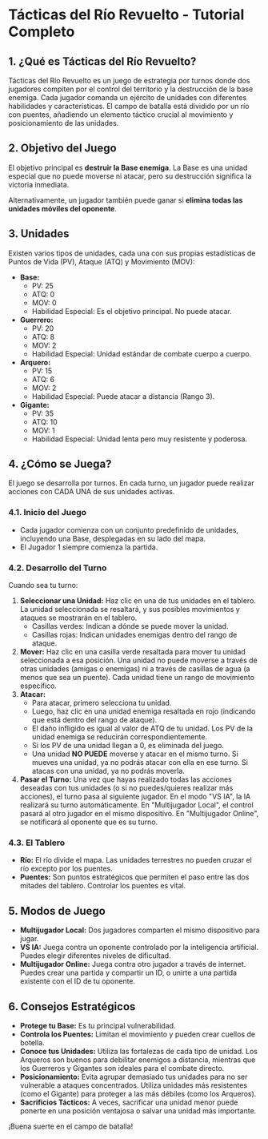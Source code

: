 # Tácticas del Río Revuelto - Tutorial Completo

## 1. ¿Qué es Tácticas del Río Revuelto?

Tácticas del Río Revuelto es un juego de estrategia por turnos donde dos jugadores compiten por el control del territorio y la destrucción de la base enemiga. Cada jugador comanda un ejército de unidades con diferentes habilidades y características. El campo de batalla está dividido por un río con puentes, añadiendo un elemento táctico crucial al movimiento y posicionamiento de las unidades.

## 2. Objetivo del Juego

El objetivo principal es **destruir la Base enemiga**. La Base es una unidad especial que no puede moverse ni atacar, pero su destrucción significa la victoria inmediata.

Alternativamente, un jugador también puede ganar si **elimina todas las unidades móviles del oponente**.

## 3. Unidades

Existen varios tipos de unidades, cada una con sus propias estadísticas de Puntos de Vida (PV), Ataque (ATQ) y Movimiento (MOV):

*   **Base:**
    *   PV: 25
    *   ATQ: 0
    *   MOV: 0
    *   Habilidad Especial: Es el objetivo principal. No puede atacar.
*   **Guerrero:**
    *   PV: 20
    *   ATQ: 8
    *   MOV: 2
    *   Habilidad Especial: Unidad estándar de combate cuerpo a cuerpo.
*   **Arquero:**
    *   PV: 15
    *   ATQ: 6
    *   MOV: 2
    *   Habilidad Especial: Puede atacar a distancia (Rango 3).
*   **Gigante:**
    *   PV: 35
    *   ATQ: 10
    *   MOV: 1
    *   Habilidad Especial: Unidad lenta pero muy resistente y poderosa.

## 4. ¿Cómo se Juega?

El juego se desarrolla por turnos. En cada turno, un jugador puede realizar acciones con CADA UNA de sus unidades activas.

### 4.1. Inicio del Juego

*   Cada jugador comienza con un conjunto predefinido de unidades, incluyendo una Base, desplegadas en su lado del mapa.
*   El Jugador 1 siempre comienza la partida.

### 4.2. Desarrollo del Turno

Cuando sea tu turno:

1.  **Seleccionar una Unidad:** Haz clic en una de tus unidades en el tablero. La unidad seleccionada se resaltará, y sus posibles movimientos y ataques se mostrarán en el tablero.
    *   Casillas verdes: Indican a dónde se puede mover la unidad.
    *   Casillas rojas: Indican unidades enemigas dentro del rango de ataque.
2.  **Mover:** Haz clic en una casilla verde resaltada para mover tu unidad seleccionada a esa posición. Una unidad no puede moverse a través de otras unidades (amigas o enemigas) ni a través de casillas de agua (a menos que sea un puente). Cada unidad tiene un rango de movimiento específico.
3.  **Atacar:**
    *   Para atacar, primero selecciona tu unidad.
    *   Luego, haz clic en una unidad enemiga resaltada en rojo (indicando que está dentro del rango de ataque).
    *   El daño infligido es igual al valor de ATQ de tu unidad. Los PV de la unidad enemiga se reducirán correspondientemente.
    *   Si los PV de una unidad llegan a 0, es eliminada del juego.
    *   Una unidad **NO PUEDE** moverse y atacar en el mismo turno. Si mueves una unidad, ya no podrás atacar con ella en ese turno. Si atacas con una unidad, ya no podrás moverla.
4.  **Pasar el Turno:** Una vez que hayas realizado todas las acciones deseadas con tus unidades (o si no puedes/quieres realizar más acciones), el turno pasa al siguiente jugador. En el modo "VS IA", la IA realizará su turno automáticamente. En "Multijugador Local", el control pasará al otro jugador en el mismo dispositivo. En "Multijugador Online", se notificará al oponente que es su turno.

### 4.3. El Tablero

*   **Río:** El río divide el mapa. Las unidades terrestres no pueden cruzar el río excepto por los puentes.
*   **Puentes:** Son puntos estratégicos que permiten el paso entre las dos mitades del tablero. Controlar los puentes es vital.

## 5. Modos de Juego

*   **Multijugador Local:** Dos jugadores comparten el mismo dispositivo para jugar.
*   **VS IA:** Juega contra un oponente controlado por la inteligencia artificial. Puedes elegir diferentes niveles de dificultad.
*   **Multijugador Online:** Juega contra otro jugador a través de internet. Puedes crear una partida y compartir un ID, o unirte a una partida existente con el ID de tu oponente.

## 6. Consejos Estratégicos

*   **Protege tu Base:** Es tu principal vulnerabilidad.
*   **Controla los Puentes:** Limitan el movimiento y pueden crear cuellos de botella.
*   **Conoce tus Unidades:** Utiliza las fortalezas de cada tipo de unidad. Los Arqueros son buenos para debilitar enemigos a distancia, mientras que los Guerreros y Gigantes son ideales para el combate directo.
*   **Posicionamiento:** Evita agrupar demasiado tus unidades para no ser vulnerable a ataques concentrados. Utiliza unidades más resistentes (como el Gigante) para proteger a las más débiles (como los Arqueros).
*   **Sacrificios Tácticos:** A veces, sacrificar una unidad menor puede ponerte en una posición ventajosa o salvar una unidad más importante.

¡Buena suerte en el campo de batalla!
